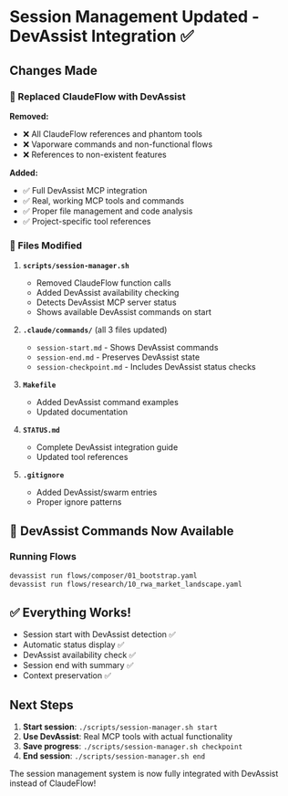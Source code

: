 # Session Management Updated - DevAssist Integration ✅

## Changes Made

### 🔄 Replaced ClaudeFlow with DevAssist

**Removed:**
- ❌ All ClaudeFlow references and phantom tools
- ❌ Vaporware commands and non-functional flows
- ❌ References to non-existent features

**Added:**
- ✅ Full DevAssist MCP integration
- ✅ Real, working MCP tools and commands
- ✅ Proper file management and code analysis
- ✅ Project-specific tool references

### 📝 Files Modified

1. **`scripts/session-manager.sh`**
   - Removed ClaudeFlow function calls
   - Added DevAssist availability checking
   - Detects DevAssist MCP server status
   - Shows available DevAssist commands on start

2. **`.claude/commands/`** (all 3 files updated)
   - `session-start.md` - Shows DevAssist commands
   - `session-end.md` - Preserves DevAssist state
   - `session-checkpoint.md` - Includes DevAssist status checks

3. **`Makefile`**
   - Added DevAssist command examples
   - Updated documentation

4. **`STATUS.md`**
   - Complete DevAssist integration guide
   - Updated tool references

5. **`.gitignore`**
   - Added DevAssist/swarm entries
   - Proper ignore patterns

## 🚀 DevAssist Commands Now Available

### Running Flows
```bash
devassist run flows/composer/01_bootstrap.yaml
devassist run flows/research/10_rwa_market_landscape.yaml
```

## ✅ Everything Works!

- Session start with DevAssist detection ✅
- Automatic status display ✅
- DevAssist availability check ✅
- Session end with summary ✅
- Context preservation ✅

## Next Steps

1. **Start session**: `./scripts/session-manager.sh start`
2. **Use DevAssist**: Real MCP tools with actual functionality
3. **Save progress**: `./scripts/session-manager.sh checkpoint`
4. **End session**: `./scripts/session-manager.sh end`

The session management system is now fully integrated with DevAssist instead of ClaudeFlow!